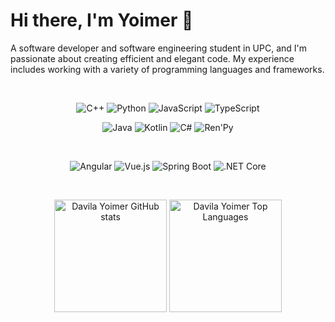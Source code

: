 # Hi there, I'm Yoimer 👋

A software developer and software engineering student in UPC, and I'm passionate about creating efficient and elegant code. My experience includes working with a variety of programming languages and frameworks.

<br />
<p align="center">
  <img src="https://img.shields.io/badge/-C++-00599C?style=for-the-badge&logo=cplusplus&logoColor=white" alt="C++">
  <img src="https://img.shields.io/badge/-Python-3776AB?style=for-the-badge&logo=python&logoColor=white" alt="Python">
  <img src="https://img.shields.io/badge/-JavaScript-F7DF1E?style=for-the-badge&logo=javascript&logoColor=black" alt="JavaScript">
  <img src="https://img.shields.io/badge/-TypeScript-007ACC?style=for-the-badge&logo=typescript&logoColor=white" alt="TypeScript">
</p>

<p align="center">
  <img src="https://img.shields.io/badge/-Java-007396?style=for-the-badge&logo=java&logoColor=white" alt="Java">
  <img src="https://img.shields.io/badge/-Kotlin-0095D5?style=for-the-badge&logo=kotlin&logoColor=white" alt="Kotlin">
  <img src="https://img.shields.io/badge/-C%23-239120?style=for-the-badge&logo=c-sharp&logoColor=white" alt="C#">
  <img src="https://img.shields.io/badge/-Ren'Py-FF7F7F?style=for-the-badge&logo=renpy&logoColor=white" alt="Ren'Py">
</p>
<br />
<p align="center">
  <img src="https://img.shields.io/badge/-Angular-DD0031?style=for-the-badge&logo=angular&logoColor=white" alt="Angular">
  <img src="https://img.shields.io/badge/-Vue.js-4FC08D?style=for-the-badge&logo=vue-dot-js&logoColor=white" alt="Vue.js">
  <img src="https://img.shields.io/badge/-Spring_Boot-6DB33F?style=for-the-badge&logo=spring-boot&logoColor=white" alt="Spring Boot">
  <img src="https://img.shields.io/badge/-.NET_Core-512BD4?style=for-the-badge&logo=dotnet&logoColor=white" alt=".NET Core">
</p>


<br />
<p align="center">
  <img src="https://github-readme-stats.vercel.app/api?username=Yoimer-Davila&show_icons=true&theme=radical" alt="Davila Yoimer GitHub stats" height="180em">
  <img src="https://github-readme-stats.vercel.app/api/top-langs?username=Yoimer-Davila&show_icons=true&locale=en&layout=compact&theme=radical&langs_count=10" alt="Davila Yoimer Top Languages" height="180em">
</p>

